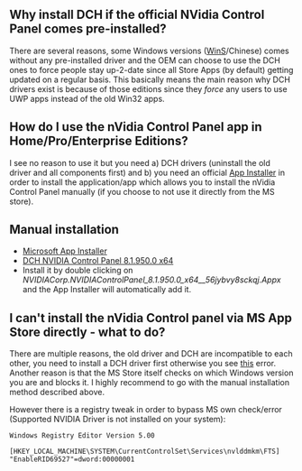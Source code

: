 ## Why install DCH if the official NVidia Control Panel comes pre-installed?

There are several reasons, some Windows versions ([WinS](https://en.wikipedia.org/wiki/Windows_10_editions)/Chinese) comes without any pre-installed driver and the OEM can choose to use the DCH ones to force people stay up-2-date since all Store Apps (by default) getting updated on a regular basis. This basically means the main reason why DCH drivers exist is because of those editions since they _force_ any users to use UWP apps instead of the old Win32 apps. 


## How do I use the nVidia Control Panel app in Home/Pro/Enterprise Editions?

I see no reason to use it but you need a) DCH drivers (uninstall the old driver and all components first) and b) you need an official [App Installer](https://www.microsoft.com/en-us/p/app-installer/9nblggh4nns1) in order to install the application/app which allows you to install the nVidia Control Panel manually (if you choose to not use it directly from the MS store). 

## Manual installation

* [Microsoft App Installer ](https://www.microsoft.com/store/productId/9nblggh4nns1)
* [DCH NVIDIA Control Panel 8.1.950.0 x64](https://mega.nz/#!wRFUBYZR!2H8Y5RsC1J776_gZr8JZMQOh0tLe4_I5448ZA-cPsac)
* Install it by double clicking on _NVIDIACorp.NVIDIAControlPanel_8.1.950.0_x64__56jybvy8sckqj.Appx_ and the App Installer will automatically add it. 

## I can't install the nVidia Control panel via MS App Store directly - what to do?

There are multiple reasons, the old driver and DCH are incompatible to each other, you need to install a DCH driver first otherwise you see [this](https://i.imgur.com/r2RI6fT.jpg) error. Another reason is that the MS Store itself checks on which Windows version you are and blocks it. I highly recommend to go with the manual installation method described above.

However there is a registry tweak in order to bypass MS own check/error (Supported NVIDIA Driver is not installed on your system):
```
Windows Registry Editor Version 5.00

[HKEY_LOCAL_MACHINE\SYSTEM\CurrentControlSet\Services\nvlddmkm\FTS]
"EnableRID69527"=dword:00000001
```

